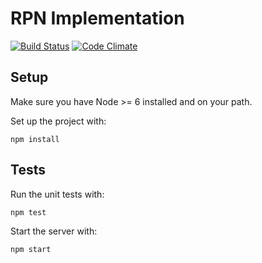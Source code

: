 # RPN Implementation

[![Build Status](https://travis-ci.org/svetzal/rpn_kata.svg?branch=master)](https://travis-ci.org/svetzal/rpn_kata)
[![Code Climate](https://codeclimate.com/github/svetzal/rpn_kata.png)](https://codeclimate.com/github/svetzal/rpn_kata)

## Setup

Make sure you have Node >= 6 installed and on your path.

Set up the project with:

```
npm install
```

## Tests

Run the unit tests with:

```
npm test
```

Start the server with:

```
npm start
```
